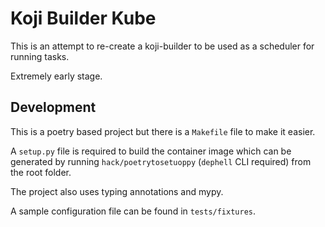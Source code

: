 # Koji Builder Kube

This is an attempt to re-create a koji-builder to be used as a scheduler for running tasks.

Extremely early stage.

## Development

This is a poetry based project but there is a `Makefile` file to make it easier.

A  `setup.py` file is required to build the container image which can be generated by running `hack/poetrytosetuoppy` (`dephell` CLI required) from the root folder.

The project also uses typing annotations and mypy.

A sample configuration file can be found in `tests/fixtures`.
